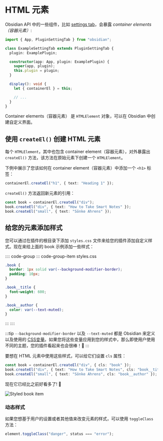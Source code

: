 <!--
 * @Author: luhaifeng666 youzui@hotmail.com
 * @Date: 2022-08-09 17:26:34
 * @LastEditors: luhaifeng666
 * @LastEditTime: 2022-08-14 22:16:02
 * @Description: 
-->
# HTML 元素

Obsidian API 中的一些组件，比如 [settings tab](settings.md)，会暴露 _container elements（容器元素）_:

```ts {12}
import { App, PluginSettingTab } from "obsidian";

class ExampleSettingTab extends PluginSettingTab {
  plugin: ExamplePlugin;

  constructor(app: App, plugin: ExamplePlugin) {
    super(app, plugin);
    this.plugin = plugin;
  }

  display(): void {
    let { containerEl } = this;

    // ...
  }
}
```

Container elements（容器元素） 是 `HTMLElement` 对象，可以在 Obsidian 中创建自定义界面。

## 使用 `createEl()` 创建 HTML 元素

每个 `HTMLElement`，其中也包含 container element（容器元素），对外暴露出 `createEl()` 方法，该方法在原始元素下创建一个 `HTMLElement`。

下例中展示了您该如何在 container element（容器元素）中添加一个 `<h1>` 标签：

```ts
containerEl.createEl("h1", { text: "Heading 1" });
```

`createEl()` 方法返回新元素的引用：

```ts
const book = containerEl.createEl("div");
book.createEl("div", { text: "How to Take Smart Notes" });
book.createEl("small", { text: "Sönke Ahrens" });
```

## 给您的元素添加样式

您可以通过在插件的根目录下添加 `styles.css` 文件来给您的插件添加自定义样式。现在来给上面的 book 示例添加一些样式：

:::: code-group
::: code-group-item styles.css
```css
.book {
  border: 1px solid var(--background-modifier-border);
  padding: 10px;
}

.book__title {
  font-weight: 600;
}

.book__author {
  color: var(--text-muted);
}
```
:::
::::

:::tip
`--background-modifier-border` 以及 `--text-muted` 都是 Obsidian 来定义以及使用的 [CSS变量](https://developer.mozilla.org/en-US/docs/Web/CSS/Using_CSS_custom_properties)。如果您将这些变量应用到您的样式中，那么即使用户使用不同的主题，您的插件看起来也会很棒！🌈
:::

要想在 HTML 元素中使用这些样式，可以给它们设置 `cls` 属性：

```ts
const book = containerEl.createEl("div", { cls: "book" });
book.createEl("div", { text: "How to Take Smart Notes", cls: "book__title" });
book.createEl("small", { text: "Sönke Ahrens", cls: "book__author" });
```

现在它已经比之前好看多了! 🎉

![Styled book item](/images/img/styles.png)

### 动态样式

如果您想基于用户的设置或者其他值来改变元素的样式，可以使用 `toggleClass` 方法：

```ts
element.toggleClass("danger", status === "error");
```
